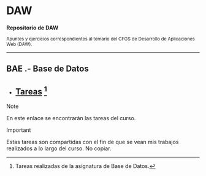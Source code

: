 # DAW
**Repositorio de DAW**

<sub> Apuntes y ejercicios correspondientes al temario del CFGS de Desarrollo de Aplicaciones Web (DAW). </sub>

---
## BAE .- Base de Datos 
 - ##   [Tareas](https://github.com/ResetMeNow/DAW/blob/5e58a1e85519582f854256e676684cde5306c94b/BAE/Tareas) [^1]
   [^1]: Tareas realizadas de la asignatura de Base de Datos.

> [!NOTE]
> En este enlace se encontrarán las tareas del curso.

> [!IMPORTANT]
> Estas tareas son compartidas con el fin de que se vean mis trabajos realizados a lo largo del curso. No copiar.
